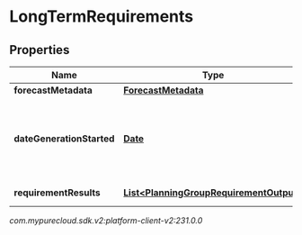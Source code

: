 # LongTermRequirements


## Properties

| Name | Type | Description | Notes |
| ------------ | ------------- | ------------- | ------------- |
| **forecastMetadata** | [**ForecastMetadata**](ForecastMetadata) | Forecast metadata |  |
| **dateGenerationStarted** | [**Date**](Date) | Date the generation of the requirements started. Date time is represented as an ISO-8601 string. For example: yyyy-MM-ddTHH:mm:ss[.mmm]Z |  |
| **requirementResults** | [**List&lt;PlanningGroupRequirementOutput&gt;**](PlanningGroupRequirementOutput) | List of planning group outputs |  |




_com.mypurecloud.sdk.v2:platform-client-v2:231.0.0_
